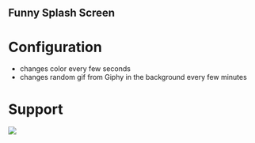 ## Funny Splash Screen

# Configuration

* changes color every few seconds
* changes random gif from Giphy in the background every few minutes

# Support

<img src="https://cdn0.iconfinder.com/data/icons/flat-round-system/512/chrome_browser-32.png" />
